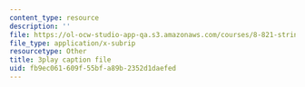 ```yaml
---
content_type: resource
description: ''
file: https://ol-ocw-studio-app-qa.s3.amazonaws.com/courses/8-821-string-theory-and-holographic-duality-fall-2014/fb9ec061609f55bfa89b2352d1daefed_WVOIk8en6YE.vtt
file_type: application/x-subrip
resourcetype: Other
title: 3play caption file
uid: fb9ec061-609f-55bf-a89b-2352d1daefed
---
```

